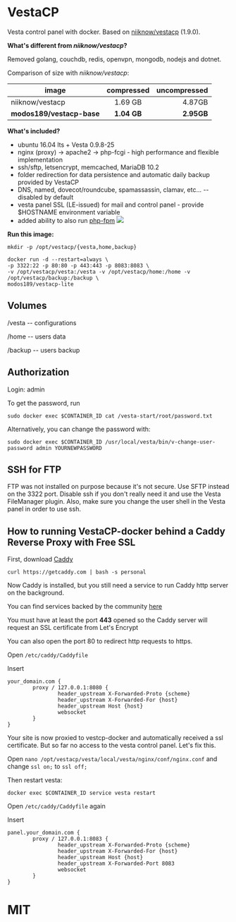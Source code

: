 # VestaCP
Vesta control panel with docker.
Based on [niiknow/vestacp](https://github.com/niiknow/vestacp) (1.9.0).

<b>What's different from <i>niiknow/vestacp</i>?</b>

Removed golang, couchdb, redis, openvpn, mongodb, nodejs and dotnet.

Comparison of size with <i>niiknow/vestacp</i>:

| image               | compressed | uncompressed |
| ------------------- |:----------:| ------------:|
| niiknow/vestacp     | 1.69 GB    |       4.87GB |
| __modos189/vestacp-base__ | __1.04 GB__  |       __2.95GB__ |

<b>What's included?</b>
* ubuntu 16.04 lts + Vesta 0.9.8-25
* nginx (proxy) -> apache2 -> php-fcgi - high performance and flexible implementation
* ssh/sftp, letsencrypt, memcached, MariaDB 10.2
* folder redirection for data persistence and automatic daily backup provided by VestaCP
* DNS, named, dovecot/roundcube, spamassassin, clamav, etc... -- disabled by default
* vesta panel SSL (LE-issued) for mail and control panel - provide $HOSTNAME environment variable
* added ability to also run [php-fpm](https://github.com/niiknow/vestacp/blob/master/docs/php-fpm.md)
![](https://raw.githubusercontent.com/niiknow/vestacp/master/docs/images/php-fpm.png?raw=true)

<b>Run this image:</b>
```
mkdir -p /opt/vestacp/{vesta,home,backup}

docker run -d --restart=always \
-p 3322:22 -p 80:80 -p 443:443 -p 8083:8083 \
-v /opt/vestacp/vesta:/vesta -v /opt/vestacp/home:/home -v /opt/vestacp/backup:/backup \
modos189/vestacp-lite
```

## Volumes
/vesta  -- configurations

/home   -- users data

/backup -- users backup

## Authorization
Login: admin

To get the password, run

`sudo docker exec $CONTAINER_ID cat /vesta-start/root/password.txt`

Alternatively, you can change the password with:
```
sudo docker exec $CONTAINER_ID /usr/local/vesta/bin/v-change-user-password admin YOURNEWPASSWORD
```

## SSH for FTP
FTP was not installed on purpose because it's not secure.  Use SFTP instead on the 3322 port.  Disable ssh if you don't really need it and use the Vesta FileManager plugin.  Also, make sure you change the user shell in the Vesta panel in order to use ssh.

## How to running VestaCP-docker behind a Caddy Reverse Proxy with Free SSL

First, download [Caddy](https://caddyserver.com/)

`curl https://getcaddy.com | bash -s personal`

Now Caddy is installed, but you still need a service to run Caddy http server on the background.

You can find services backed by the community [here](https://github.com/mholt/caddy/tree/master/dist/init)

You must have at least the port **443** opened so the Caddy server will request an SSL certificate from Let's Encrypt

You can also open the port 80 to redirect http requests to https.

Open `/etc/caddy/Caddyfile`

Insert

```
your_domain.com {
        proxy / 127.0.0.1:8080 {
                header_upstream X-Forwarded-Proto {scheme}
                header_upstream X-Forwarded-For {host}
                header_upstream Host {host}
                websocket
        }
}
```

Your site is now proxied to vestcp-docker and automatically received a ssl certificate.
But so far no access to the vesta control panel. Let's fix this.

Open `nano /opt/vestacp/vesta/local/vesta/nginx/conf/nginx.conf` and change
`ssl on;` to `ssl off;`

Then restart vesta:

`docker exec $CONTAINER_ID service vesta restart`

Open `/etc/caddy/Caddyfile` again

Insert

```
panel.your_domain.com {
        proxy / 127.0.0.1:8083 {
                header_upstream X-Forwarded-Proto {scheme}
                header_upstream X-Forwarded-For {host}
                header_upstream Host {host}
                header_upstream X-Forwarded-Port 8083
                websocket
        }
}
```

# MIT

